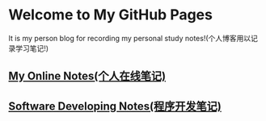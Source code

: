 # Welcome to My GitHub Pages


It is my person blog for recording my personal study notes!(个人博客用以记录学习笔记!)



## [My Online Notes(个人在线笔记)]()


## [Software Developing Notes(程序开发笔记)](https://github.com/SHK2018/shk2018.github.io/issues?q=is%3Aopen+is%3Aissue+project%3ASHK2018%2Fshk2018.github.io%2F1)
